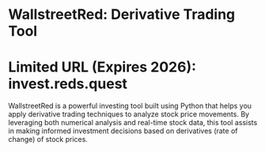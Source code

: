 # WallstreetRed: Derivative Trading Tool
# Limited URL (Expires 2026): invest.reds.quest

WallstreetRed is a powerful investing tool built using Python that helps you apply derivative trading techniques to analyze stock price movements. By leveraging both numerical analysis and real-time stock data, this tool assists in making informed investment decisions based on derivatives (rate of change) of stock prices.
